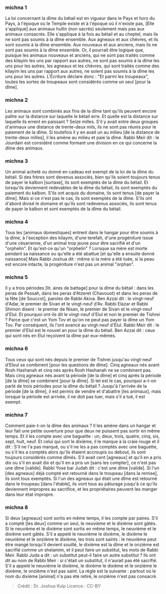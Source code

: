 
### michna 1
La loi concernant la dîme du bétail est en vigueur dans le Pays et hors du Pays, à l'époque où le Temple existe et à l'époque où il n'existe pas, [Elle s'applique] aux animaux hullin (non sacrés) seulement mais pas aux animaux consacrés. Elle s'applique à la fois au bétail et au cheptel, mais ils ne sont pas soumis à la dîme ensemble. Aux agneaux et aux chèvres, et ils sont soumis à la dîme ensemble. Aux nouveaux et aux anciens, mais ils ne sont pas soumis à la dîme ensemble. Or, il pourrait être logique que, puisque les animaux nouveaux et anciens, qui ne sont pas traités comme des kilayim les uns par rapport aux autres, ne sont pas soumis à la dîme les uns pour les autres, les agneaux et les chèvres, qui sont traités comme des kilayim les uns par rapport aux autres, ne soient pas soumis à la dîme les uns pour les autres. L'Écriture déclare donc : "Et parmi les troupeaux", toutes les sortes de troupeaux sont considérés comme un seul [pour la dîme].

### michna 2
Les animaux sont combinés aux fins de la dîme tant qu'ils peuvent encore paître sur la distance sur laquelle le bétail erre. Et quelle est la distance sur laquelle ils errent en paissant ? Seize milles. S'il y avait entre deux groupes d'animaux une distance de trente-deux mils, ils ne sont pas réunis pour le paiement de la dîme. Si toutefois il y en avait un au milieu [de la distance de trente-deux milles], il les amène au milieu et paie la dîme. Rabbi Meir dit : le Jourdain est considéré comme formant une division en ce qui concerne la dîme des animaux.

### michna 3
Un animal acheté ou donné en cadeau est exempt de la loi de la dîme du bétail. Si des frères sont devenus associés, bien qu'ils soient toujours tenus de payer le kalbon [surtaxe], ils sont exemptés de la dîme du bétail. Et lorsqu'ils deviennent redevables de la dîme du bétail, ils sont exemptés du paiement du kalbon. S'ils ont acquis du domaine, ils sont tenus [de payer la dîme]. Mais si ce n'est pas le cas, ils sont exemptés de la dîme. S'ils ont d'abord divisé le domaine et qu'ils sont redevenus associés, ils sont tenus de payer le kalbon et sont exemptés de la dîme du bétail.

### michna 4
Tous les [animaux domestiques] entrent dans le hangar pour être soumis à la dîme, à l'exception des kilayim, d'une terefah, d'une progéniture issue d'une césarienne, d'un animal trop jeune pour être sacrifié et d'un "orphelin". Et qu'est-ce qu'un "orphelin" ? Lorsque sa mère est morte pendant sa naissance ou qu'elle a été abattue [et qu'elle a ensuite donné naissance] Mais Rabbi Joshua dit : même si la mère a été tuée, si la peau est encore intacte, la progéniture n'est pas un animal "orphan".

### michna 5
Il y a trois périodes [lit. aires de battage] pour la dîme du bétail : dans les peras de Pessah, dans les peras d'Atzeret (Chavouot) et dans les peras de la fête [de Souccot], paroles de Rabbi Akiva. Ben Azzai dit : le vingt-neuf d'Adar, le premier de Sivan et le vingt-neuf d'Av. Rabbi Elazar et Rabbi Shimon disent : le premier de Nisan, le premier de Sivan et le vingt-neuf d'Elul. Et pourquoi ont-ils dit le vingt-neuf d'Elul et non le premier de Tishrei ? Parce que c'est un Yom Tov et qu'on ne peut pas payer la dîme un Yom Tov. Par conséquent, ils l'ont avancé au vingt-neuf d'Elul. Rabbi Meir dit : le premier d'Elul est le nouvel an pour la dîme du bétail. Ben Azzai dit : ceux qui sont nés en Elul reçoivent la dîme par eux-mêmes.

### michna 6
Tous ceux qui sont nés depuis le premier de Tishrei jusqu'au vingt-neuf d'Eloul se combinent [pour les questions de dîme]. Cinq agneaux nés avant Rosh Hashanah et cinq nés après Rosh Hashanah ne se combinent pas. Mais cinq agneaux nés avant la période [de la dîme] et cinq après la période [de la dîme] se combinent [pour la dîme]. Si tel est le cas, pourquoi a-t-on parlé de trois périodes pour la dîme du bétail ? Jusqu'à l'arrivée de la période [de la dîme], il est permis de vendre et d'abattre [les animaux], mais lorsque la période est arrivée, il ne doit pas tuer, mais s'il a tué, il est exempt.

### michna 7
Comment paie-t-on la dîme des animaux ? Il les amène dans un hangar et leur fait une petite ouverture pour que deux ne puissent pas sortir en même temps. Et il les compte avec une baguette : un, deux, trois, quatre, cinq, six, sept, huit, neuf. Et celui qui sort le dixième, il le marque à la craie rouge et il dit : S'il ne l'a pas marqué, ou s'il ne les a pas comptés avec une baguette, ou s'il les a comptés alors qu'ils étaient accroupis ou debout, ils sont toujours considérés comme dîmés. S'il avait cent [agneaux] et qu'il en a pris dix ou s'il en avait dix et qu'il en a pris un [sans les compter], ce n'est pas une dîme [valide]. Rabbi Yose bar Judah dit : c'est une dîme [valide]. Si l'un [des agneaux] déjà compté est retourné dans le troupeau [dans la remise], ils sont tous exemptés. Si l'un des agneaux qui était une dîme est retourné dans le troupeau [dans l'étable], ils vont tous au pâturage jusqu'à ce qu'ils deviennent impropres au sacrifice, et les propriétaires peuvent les manger dans leur état impropre.

### michna 8
Si deux [agneaux] sont sortis en même temps, il les compte par paires. S'il a compté [les deux] comme un seul, le neuvième et le dixième sont gâtés. Si le neuvième et le dixième sont sortis en même temps, le neuvième et le dixième sont gâtés. S'il a appelé le neuvième le dixième, le dixième le neuvième et le onzième le dixième, les trois sont saints : le neuvième peut être mangé lorsqu'il devient souillé, le dixième est la dîme et le onzième est sacrifié comme un shelamim, et il peut faire un substitut, les mots de Rabbi Meir. Rabbi Juda a dit : un substitut peut-il faire un autre substitut ? Ils ont dit au nom de Rabbi Meir : si c'était un substitut, il n'aurait pas été sacrifié. S'il a appelé le neuvième le dixième, le dixième le dixième et le onzième le dixième, le onzième n'est pas saint. La règle est la suivante : partout où le nom du dixième [animal] n'a pas été retiré, le onzième n'est pas consacré.

>Crédit : Dr. Joshua Kulp
>Licence : CC-BY